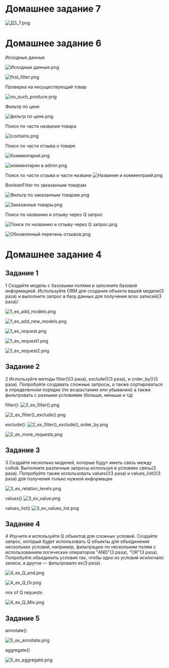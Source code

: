 # Домашнее задание 7

![ДЗ_7.png](Screenshots%2Ffilters%2F%D0%94%D0%97_7.png)

# Домашнее задание 6

Исходные данные

![Исходные данные.png](Screenshots%2Ffilters%2F%D0%98%D1%81%D1%85%D0%BE%D0%B4%D0%BD%D1%8B%D0%B5%20%D0%B4%D0%B0%D0%BD%D0%BD%D1%8B%D0%B5.png)

![first_filter.png](Screenshots%2Ffilters%2Ffirst_filter.png)

Проверка на несуществующий товар

![no_such_produce.png](Screenshots%2Ffilters%2Fno_such_produce.png)

Фильтр по цене

![фильтр по цене.png](Screenshots%2Ffilters%2F%D1%84%D0%B8%D0%BB%D1%8C%D1%82%D1%80%20%D0%BF%D0%BE%20%D1%86%D0%B5%D0%BD%D0%B5.png)

Поиск по части названия товара

![icontains.png](Screenshots%2Ffilters%2Ficontains.png)

Поиск по части отзыва о товаре

![Комментарий.png](Screenshots%2Ffilters%2F%D0%9A%D0%BE%D0%BC%D0%BC%D0%B5%D0%BD%D1%82%D0%B0%D1%80%D0%B8%D0%B9.png)

![комментарии в admin.png](Screenshots%2Ffilters%2F%D0%BA%D0%BE%D0%BC%D0%BC%D0%B5%D0%BD%D1%82%D0%B0%D1%80%D0%B8%D0%B8%20%D0%B2%20admin.png)

Поиск по части отзыва и части названи
![Название и комментраий.png](Screenshots%2Ffilters%2F%D0%9D%D0%B0%D0%B7%D0%B2%D0%B0%D0%BD%D0%B8%D0%B5%20%D0%B8%20%D0%BA%D0%BE%D0%BC%D0%BC%D0%B5%D0%BD%D1%82%D1%80%D0%B0%D0%B8%D0%B9.png)

BooleanFilter по заказанным товарам

![Фильтр по заказанным товарам.png](Screenshots%2Ffilters%2F%D0%A4%D0%B8%D0%BB%D1%8C%D1%82%D1%80%20%D0%BF%D0%BE%20%D0%B7%D0%B0%D0%BA%D0%B0%D0%B7%D0%B0%D0%BD%D0%BD%D1%8B%D0%BC%20%D1%82%D0%BE%D0%B2%D0%B0%D1%80%D0%B0%D0%BC.png)

![Заказанные товары.png](Screenshots%2Ffilters%2F%D0%97%D0%B0%D0%BA%D0%B0%D0%B7%D0%B0%D0%BD%D0%BD%D1%8B%D0%B5%20%D1%82%D0%BE%D0%B2%D0%B0%D1%80%D1%8B.png)

Поиск по названию и отзыву через Q запрос

![Поиск по названию и отзыву через Q запрос.png](Screenshots%2Ffilters%2F%D0%9F%D0%BE%D0%B8%D1%81%D0%BA%20%D0%BF%D0%BE%20%D0%BD%D0%B0%D0%B7%D0%B2%D0%B0%D0%BD%D0%B8%D1%8E%20%D0%B8%20%D0%BE%D1%82%D0%B7%D1%8B%D0%B2%D1%83%20%D1%87%D0%B5%D1%80%D0%B5%D0%B7%20Q%20%D0%B7%D0%B0%D0%BF%D1%80%D0%BE%D1%81.png)

![Обновленный перечень отзывов.png](Screenshots%2Ffilters%2F%D0%9E%D0%B1%D0%BD%D0%BE%D0%B2%D0%BB%D0%B5%D0%BD%D0%BD%D1%8B%D0%B9%20%D0%BF%D0%B5%D1%80%D0%B5%D1%87%D0%B5%D0%BD%D1%8C%20%D0%BE%D1%82%D0%B7%D1%8B%D0%B2%D0%BE%D0%B2.png)








# Домашнее задание 4

## Задание 1

1 Создайте модель с базовыми полями и заполните базовой информацией.
Используйте ORM для создания объекта вашей модели(3 раза) и выполните
запрос в базу данных для получения всех записей(3 раза)/

![1_ex_add_models.png](Screenshots%2F1_ex_add_models.png)

![1_ex_add_new_models.png](Screenshots%2F1_ex_add_new_models.png)

![1_ex_request.png](Screenshots%2F1_ex_request.png)

![1_ex_request1.png](Screenshots%2F1_ex_request1.png)

![1_ex_request2.png](Screenshots%2F1_ex_request2.png)


## Задание 2

2 Используйте методы filter()(3 раза), exclude()(3 раза), и order_by()(3 раза).
Попробуйте создавать сложные запросы, а также сортироваться в определенном
порядке (по возрастанию или убыванию) а также фильтровать с разными
условиями (больше, меньше и тд)

filter():
![2_ex_filter().png](Screenshots%2F2_ex_filter%28%29.png)

![2_ex_filter()_exclude().png](Screenshots%2F2_ex_filter%28%29_exclude%28%29.png)

exclude():
![2_ex_filter()_exclude()_order_by.png](Screenshots%2F2_ex_filter%28%29_exclude%28%29_order_by.png)

![2_ex_more_requests.png](Screenshots%2F2_ex_more_requests.png)

## Задание 3

3 Создайте несколько моделей, которые будут иметь связь между собой.
Выполните различные запросы используя в условиях связь(3 раза). Попробуйте
также использовать values()(3 раза) и values_list()(3 раза) для получения только
нужной информации

![3_ex_relation_levels.png](Screenshots%2F3_ex_relation_levels.png)

values()
![3_ex_value.png](Screenshots%2F3_ex_value.png)

values_list()
![3_ex_values_list.png](Screenshots%2F3_ex_values_list.png)

## Задание 4

4 Изучите и используйте Q объектов для сложных условий. Создайте запрос,
который будет использовать Q объекты для объединения нескольких условий,
например, фильтрацию по нескольким полям с использованием логических
операторов "AND"(3 раза), "OR"(3 раза). Попробуйте объединить условия так,
чтобы одно из условий исключало записи, а другое — фильтровало их(3 раза).

![4_ex_Q_and.png](Screenshots%2F4_ex_Q_and.png)

![4_ex_Q_Or.png](Screenshots%2F4_ex_Q_Or.png)

mix of Q requests

![4_ex_Q_Mix.png](Screenshots%2F4_ex_Q_Mix.png)


## Задание 5

annotate()

![5_ex_annotate.png](Screenshots%2F5_ex_annotate.png)

aggregate()

![5_ex_aggregate.png](Screenshots%2F5_ex_aggregate.png)